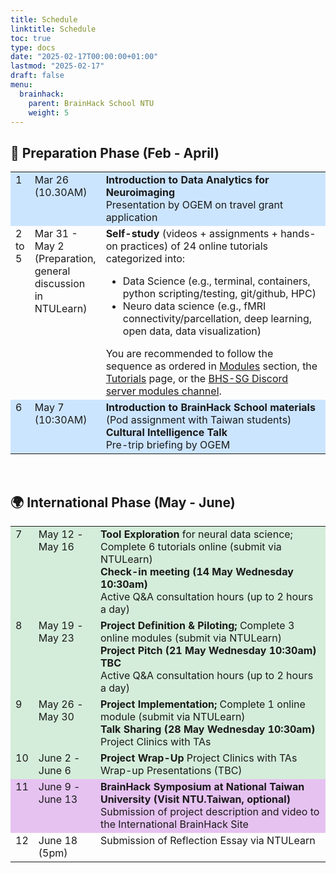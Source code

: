 ```yaml
---
title: Schedule
linktitle: Schedule
toc: true
type: docs
date: "2025-02-17T00:00:00+01:00"
lastmod: "2025-02-17"
draft: false
menu:
  brainhack:
    parent: BrainHack School NTU
    weight: 5
---
```


## 📅 Preparation Phase (Feb - April)

<table>
  <tr>
    <td bgcolor="#cce5ff" valign="top" width="5%">1</td>
    <td bgcolor="#cce5ff" valign="top" width="20%">Mar 26 (10.30AM)</td>
    <td bgcolor="#cce5ff" valign="top" width="75%">
      <strong>Introduction to Data Analytics for Neuroimaging</strong><br>
      Presentation by OGEM on travel grant application
    </td>
  </tr>
  <tr>
    <td valign="top" width="5%">2 to 5</td>
    <td valign="top" width="20%">
      Mar 31 - May 2<br>(Preparation, general discussion in NTULearn)
    </td>
    <td valign="top" width="75%">
      <strong>Self-study</strong> (videos + assignments + hands-on practices) of 24 online tutorials categorized into:
      <ul>
        <li>Data Science (e.g., terminal, containers, python scripting/testing, git/github, HPC)</li>
        <li>Neuro data science (e.g., fMRI connectivity/parcellation, deep learning, open data, data visualization)</li>
      </ul>
      You are recommended to follow the sequence as ordered in
      <a href="https://www.clinicalbrain.org/brainhack/modules/">Modules</a> section, the
      <a href="https://www.clinicalbrain.org/brainhack/tutorials/">Tutorials</a> page, or the
      <a href="https://discord.com/channels/1338385565804134430/1338399220729643018">BHS-SG Discord server modules channel</a>.
    </td>
  </tr>
  <tr>
    <td bgcolor="#cce5ff" valign="top" width="5%">6</td>
    <td bgcolor="#cce5ff" valign="top" width="20%">May 7 (10:30AM)</td>
    <td bgcolor="#cce5ff" valign="top" width="75%">
      <strong>Introduction to BrainHack School materials</strong><br>
      (Pod assignment with Taiwan students)<br>
      <strong>Cultural Intelligence Talk</strong><br>
      Pre-trip briefing by OGEM
    </td>
  </tr>
</table>

<br>

## 🌍 International Phase (May - June)

<table>
  <tr>
    <td bgcolor="#d4edda" valign="top" width="5%">7</td>
    <td bgcolor="#d4edda" valign="top" width="20%">May 12 - May 16</td>
    <td bgcolor="#d4edda" valign="top" width="75%">
      <strong>Tool Exploration</strong> for neural data science; Complete 6 tutorials online (submit via NTULearn)<br>
      <strong>Check-in meeting (14 May Wednesday 10:30am)</strong><br>
      Active Q&A consultation hours (up to 2 hours a day)
    </td>
  </tr>
  <tr>
    <td bgcolor="#d4edda" valign="top" width="5%">8</td>
    <td bgcolor="#d4edda" valign="top" width="20%">May 19 - May 23</td>
    <td bgcolor="#d4edda" valign="top" width="75%">
      <strong>Project Definition &amp; Piloting;</strong> Complete 3 online modules (submit via NTULearn)<br>
      <strong>Project Pitch (21 May Wednesday 10:30am) TBC</strong><br>
      Active Q&amp;A consultation hours (up to 2 hours a day)
    </td>
  </tr>
  <tr>
    <td bgcolor="#d4edda" valign="top" width="5%">9</td>
    <td bgcolor="#d4edda" valign="top" width="20%">May 26 - May 30</td>
    <td bgcolor="#d4edda" valign="top" width="75%">
      <strong>Project Implementation;</strong> Complete 1 online module (submit via NTULearn)<br>
      <strong>Talk Sharing (28 May Wednesday 10:30am)</strong><br>
      Project Clinics with TAs
    </td>
  </tr>
  <tr>
    <td bgcolor="#d4edda" valign="top" width="5%">10</td>
    <td bgcolor="#d4edda" valign="top" width="20%">June 2 - June 6</td>
    <td bgcolor="#d4edda" valign="top" width="75%">
      <strong>Project Wrap-Up</strong> Project Clinics with TAs<br>
      Wrap-up Presentations (TBC)
    </td>
  </tr>
  <tr>
    <td bgcolor="#e6c2f1" valign="top" width="5%">11</td>
    <td bgcolor="#e6c2f1" valign="top" width="20%">June 9 - June 13</td>
    <td bgcolor="#e6c2f1" valign="top" width="75%">
      <strong>BrainHack Symposium at National Taiwan University (Visit NTU.Taiwan, optional)</strong><br>
      Submission of project description and video to the International BrainHack Site
    </td>
  </tr>
  <tr>
    <td valign="top" width="5%">12</td>
    <td valign="top" width="20%">June 18 (5pm)</td>
    <td valign="top" width="75%">Submission of Reflection Essay via NTULearn</td>
  </tr>
</table>






